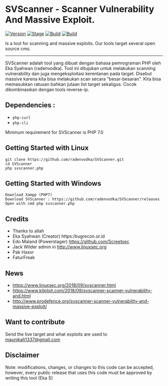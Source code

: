 # SVScanner - Scanner Vulnerability And Massive Exploit.

[![Version](https://img.shields.io/badge/SVScanner-1.2-brightgreen.svg?maxAge=259200)]()
[![Stage](https://img.shields.io/badge/Release-Stable-brightgreen.svg)]()
[![Build](https://img.shields.io/badge/Supported_OS-Linux-orange.svg)]()
[![Build](https://img.shields.io/badge/Supported_OS-Windows-blue.svg)]()

Is a tool for scanning and massive exploits. Our tools target several open source cms.

---
SVScanner adalah tool yang dibuat dengan bahasa pemrograman PHP oleh Eka Syahwan (radenvodka). Tool ini ditujukan untuk melakukan scanning vulnerability dan juga mengeksploitasi kerentanan pada target. Disebut massive karena kita bisa melakukan scan secara "besar-besaran". Kita bisa memasukkan ratusan bahkan jutaan list target sekaligus. Cocok dikombinasikan dengan tools reverse-ip.

## Dependencies :
- ```php-curl```
- ```php-cli```

Minimum requirement for SVScanner is PHP 7.0

## Getting Started with Linux
~~~
git clone https://github.com/radenvodka/SVScanner.git
cd SVScanner
php svscanner.php
~~~

## Getting Started with Windows 
~~~
Download Xampp (PHP7)
Download SVScanner : https://github.com/radenvodka/SVScanner/releases
Open with cmd php svscanner.php
~~~

## Credits

- Thanks to allah
- Eka Syahwan (Creator) https:/bugrecon.or.id
- Edo Maland (Powerstager) https://github.com/Screetsec
- Jack Wilder admin in http://www.linuxsec.org
- Pak Haxor 
- FaturFreak

## News 
- https://www.linuxsec.org/2018/09/svscanner.html
- https://www.kitploit.com/2018/09/svscanner-scanner-vulnerability-and.html
- http://www.prodefence.org/svscanner-scanner-vulnerability-and-massive-exploit/

## Want to contribute

Send the live target and what exploits are used to maunikah1337@gmail.com

## Disclaimer
Note: modifications, changes, or changes to this code can be accepted, however, every public release that uses this code must be approved by writing this tool (Eka S)
